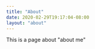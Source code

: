 ```yaml
---
title: "About"
date: 2020-02-29T19:17:04-08:00
layout: "about"
---
```


This is a page about "about me"
